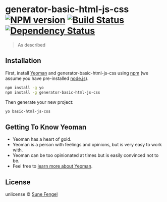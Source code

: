 # generator-basic-html-js-css [![NPM version][npm-image]][npm-url] [![Build Status][travis-image]][travis-url] [![Dependency Status][daviddm-image]][daviddm-url]
> As described

## Installation

First, install [Yeoman](http://yeoman.io) and generator-basic-html-js-css using [npm](https://www.npmjs.com/) (we assume you have pre-installed [node.js](https://nodejs.org/)).

```bash
npm install -g yo
npm install -g generator-basic-html-js-css
```

Then generate your new project:

```bash
yo basic-html-js-css
```

## Getting To Know Yeoman

 * Yeoman has a heart of gold.
 * Yeoman is a person with feelings and opinions, but is very easy to work with.
 * Yeoman can be too opinionated at times but is easily convinced not to be.
 * Feel free to [learn more about Yeoman](http://yeoman.io/).

## License

unlicense © [Sune Fengel](fengel.com)


[npm-image]: https://badge.fury.io/js/generator-basic-html-js-css.svg
[npm-url]: https://npmjs.org/package/generator-basic-html-js-css
[travis-image]: https://travis-ci.org/fengelz/generator-basic-html-js-css.svg?branch=master
[travis-url]: https://travis-ci.org/fengelz/generator-basic-html-js-css
[daviddm-image]: https://david-dm.org/fengelz/generator-basic-html-js-css.svg?theme=shields.io
[daviddm-url]: https://david-dm.org/fengelz/generator-basic-html-js-css
